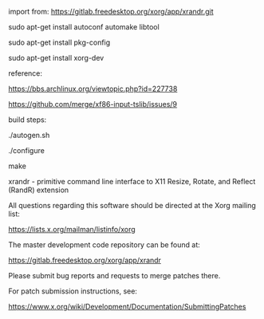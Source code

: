 import from:
https://gitlab.freedesktop.org/xorg/app/xrandr.git

sudo apt-get install autoconf automake libtool

sudo apt-get install pkg-config

sudo apt-get install xorg-dev

reference: 

https://bbs.archlinux.org/viewtopic.php?id=227738

https://github.com/merge/xf86-input-tslib/issues/9


build steps:

./autogen.sh

./configure

make



xrandr - primitive command line interface to X11 Resize, Rotate, and Reflect
(RandR) extension

All questions regarding this software should be directed at the
Xorg mailing list:

  https://lists.x.org/mailman/listinfo/xorg

The master development code repository can be found at:

  https://gitlab.freedesktop.org/xorg/app/xrandr

Please submit bug reports and requests to merge patches there.

For patch submission instructions, see:

  https://www.x.org/wiki/Development/Documentation/SubmittingPatches

